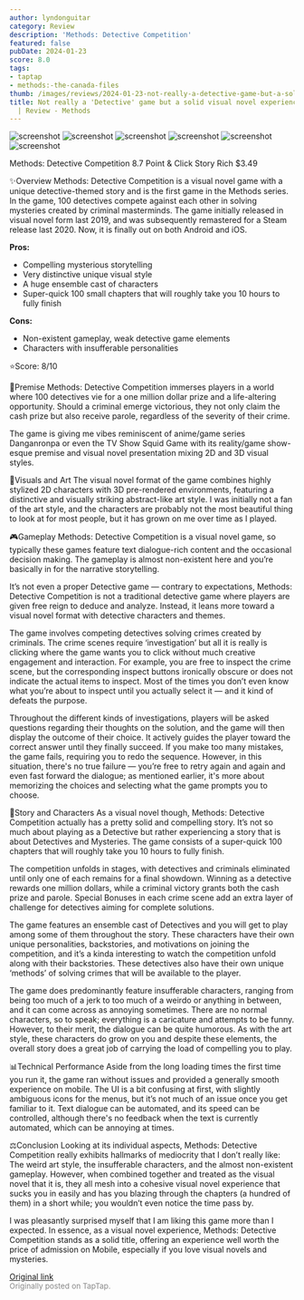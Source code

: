 ```yaml
---
author: lyndonguitar
category: Review
description: 'Methods: Detective Competition'
featured: false
pubDate: 2024-01-23
score: 8.0
tags:
- taptap
- methods:-the-canada-files
thumb: /images/reviews/2024-01-23-not-really-a-detective-game-but-a-solid-visual-novel-experience-nonetheless--review---met-0.avif
title: Not really a 'Detective' game but a solid visual novel experience nonetheless
  | Review - Methods
---
```


<div class="gallery">
  <img src="/images/reviews/2024-01-23-not-really-a-detective-game-but-a-solid-visual-novel-experience-nonetheless--review---met-0.avif" alt="screenshot" />
  <img src="/images/reviews/2024-01-23-not-really-a-detective-game-but-a-solid-visual-novel-experience-nonetheless--review---met-1.avif" alt="screenshot" />
  <img src="/images/reviews/2024-01-23-not-really-a-detective-game-but-a-solid-visual-novel-experience-nonetheless--review---met-2.avif" alt="screenshot" />
  <img src="/images/reviews/2024-01-23-not-really-a-detective-game-but-a-solid-visual-novel-experience-nonetheless--review---met-3.avif" alt="screenshot" />
  <img src="/images/reviews/2024-01-23-not-really-a-detective-game-but-a-solid-visual-novel-experience-nonetheless--review---met-4.avif" alt="screenshot" />
  <img src="/images/reviews/2024-01-23-not-really-a-detective-game-but-a-solid-visual-novel-experience-nonetheless--review---met-5.avif" alt="screenshot" />
</div>

Methods: Detective Competition
8.7
Point & Click
Story Rich
$3.49

✨Overview
Methods: Detective Competition is a visual novel game with a unique detective-themed story and is the first game in the Methods series. In the game, 100 detectives compete against each other in solving mysteries created by criminal masterminds. The game initially released in visual novel form last 2019, and was subsequently remastered for a Steam release last 2020. Now, it is finally out on both Android and iOS.


**Pros:**
- Compelling mysterious storytelling
- Very distinctive unique visual style
- A huge ensemble cast of characters
- Super-quick 100 small chapters that will roughly take you 10 hours to fully finish



**Cons:**
- Non-existent gameplay, weak detective game elements
- Characters with insufferable personalities


⭐️Score: 8/10

📖Premise
Methods: Detective Competition immerses players in a world where 100 detectives vie for a one million dollar prize and a life-altering opportunity. Should a criminal emerge victorious, they not only claim the cash prize but also receive parole, regardless of the severity of their crime.

The game is giving me vibes reminiscent of anime/game series Danganronpa or even the TV Show Squid Game with its reality/game show-esque premise and visual novel presentation mixing 2D and 3D visual styles.

🎨Visuals and Art
The visual novel format of the game combines highly stylized 2D characters with 3D pre-rendered environments, featuring a distinctive and visually striking abstract-like art style. I was initially not a fan of the art style, and the characters are probably not the most beautiful thing to look at for most people, but it has grown on me over time as I played.

🎮Gameplay
Methods: Detective Competition is a visual novel game, so typically these games feature text dialogue-rich content and the occasional decision making. The gameplay is almost non-existent here and you’re basically in for the narrative storytelling.

It’s not even a proper Detective game — contrary to expectations, Methods: Detective Competition is not a traditional detective game where players are given free reign to deduce and analyze. Instead, it leans more toward a visual novel format with detective characters and themes.

The game involves competing detectives solving crimes created by criminals. The crime scenes require ‘investigation’ but all it is really is clicking where the game wants you to click without much creative engagement and interaction. For example, you are free to inspect the crime scene, but the corresponding inspect buttons ironically obscure or does not indicate the actual items to inspect. Most of the times you don’t even know what you’re about to inspect until you actually select it — and it kind of defeats the purpose.

Throughout the different kinds of investigations, players will be asked questions regarding their thoughts on the solution, and the game will then display the outcome of their choice. It actively guides the player toward the correct answer until they finally succeed. If you make too many mistakes, the game fails, requiring you to redo the sequence. However, in this situation, there's no true failure — you’re free to retry again and again and even fast forward the dialogue; as mentioned earlier, it's more about memorizing the choices and selecting what the game prompts you to choose.

📜Story and Characters
As a visual novel though, Methods: Detective Competition actually has a pretty solid and compelling story. It’s not so much about playing as a Detective but rather experiencing a story that is about Detectives and Mysteries. The game consists of a super-quick 100 chapters that will roughly take you 10 hours to fully finish.

The competition unfolds in stages, with detectives and criminals eliminated until only one of each remains for a final showdown. Winning as a detective rewards one million dollars, while a criminal victory grants both the cash prize and parole. Special Bonuses in each crime scene add an extra layer of challenge for detectives aiming for complete solutions.

The game features an ensemble cast of Detectives and you will get to play among some of them throughout the story. These characters have their own unique personalities, backstories, and motivations on joining the competition, and it’s a kinda interesting to watch the competition unfold along with their backstories. These detectives also have their own unique ‘methods’ of solving crimes that will be available to the player.

The game does predominantly feature insufferable characters, ranging from being too much of a jerk to too much of a weirdo or anything in between, and it can come across as annoying sometimes. There are no normal characters, so to speak; everything is a caricature and attempts to be funny. However, to their merit, the dialogue can be quite humorous. As with the art style, these characters do grow on you and despite these elements, the overall story does a great job of carrying the load of compelling you to play.

📊Technical Performance
Aside from the long loading times the first time you run it, the game ran without issues and provided a generally smooth experience on mobile. The UI is a bit confusing at first, with slightly ambiguous icons for the menus, but it’s not much of an issue once you get familiar to it. Text dialogue can be automated, and its speed can be controlled, although there's no feedback when the text is currently automated, which can be annoying at times.

⚖️Conclusion
Looking at its individual aspects, Methods: Detective Competition really exhibits hallmarks of mediocrity that I don’t really like: The weird art style, the insufferable characters, and the almost non-existent gameplay. However, when combined together and treated as the visual novel that it is, they all mesh into a cohesive visual novel experience that sucks you in easily and has you blazing through the chapters (a hundred of them) in a short while; you wouldn’t even notice the time pass by.

I was pleasantly surprised myself that I am liking this game more than I expected. In essence, as a visual novel experience, Methods: Detective Competition stands as a solid title, offering an experience well worth the price of admission on Mobile, especially if you love visual novels and mysteries.

[Original link](https://www.taptap.io/post/6858719)<br><span style="font-size: 0.95em; color: #888;">Originally posted on TapTap.</span>